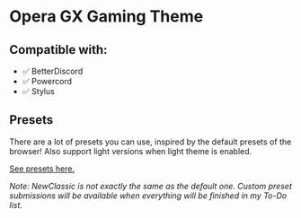 # Opera GX Gaming Theme

## Compatible with:

- ✅ BetterDiscord
- ✅ Powercord
- ✅ Stylus

## Presets

There are a lot of presets you can use, inspired by the default presets of the browser! Also support light versions when light theme is enabled.

[See presets here.](https://github.com/Tomrdh/discord-addons/tree/master/download-themes-here/OperaGxGamingTheme/presets)

*Note: NewClassic is not exactly the same as the default one. Custom preset submissions will be available when everything will be finished in my To-Do list.*
